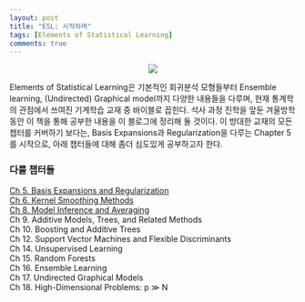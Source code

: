 ```yaml
---
layout: post
title: "ESL: 시작하며"
tags: [Elements of Statistical Learning]
comments: true
---
```

<p align="center">
<img src="https://user-images.githubusercontent.com/45325895/50401811-b86b1f00-07d4-11e9-9ddc-ef35eea12652.PNG" >
</p>

Elements of Statistical Learning은 기본적인 회귀분석 모형들부터 Ensemble learning, (Undirected) Graphical model까지 다양한 내용들을 다루며, 현재 통계학의 관점에서 쓰여진 기계학습 교재 중 바이블로 꼽힌다. 석사 과정 진학을 앞둔 겨울방학 동안 이 책을 통해 공부한 내용을 이 블로그에 정리해 둘 것이다. 이 방대한 교재의 모든 챕터를 커버하기 보다는, Basis Expansions과 Regularization을 다루는 Chapter 5를 시작으로, 아래 챕터들에 대해 좀더 심도있게 공부하고자 한다.

### 다룰 챕터들

[Ch 5. Basis Expansions and Regularization](https://lee-jaejoon.github.io/ESL-5/)  
[Ch 6. Kernel Smoothing Methods](https://lee-jaejoon.github.io/ESL-6/)  
[Ch 8. Model Inference and Averaging](https://lee-jaejoon.github.io/ESL-8/)  
Ch 9. Additive Models, Trees, and Related Methods  
Ch 10. Boosting and Additive Trees  
Ch 12. Support Vector Machines and Flexible Discriminants  
Ch 14. Unsupervised Learning  
Ch 15. Random Forests  
Ch 16. Ensemble Learning  
Ch 17. Undirected Graphical Models  
Ch 18. High-Dimensional Problems: p ≫ N  





